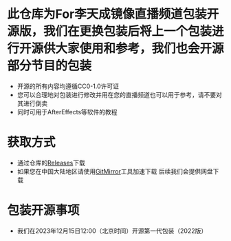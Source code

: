 # 此仓库为For李天成镜像直播频道包装开源版，我们在更换包装后将上一个包装进行开源供大家使用和参考，我们也会开源部分节目的包装
- 开源的所有内容均遵循CC0-1.0许可证
- 您可以合理地对包装进行修改并用在您的直播频道也可以用于参考，请不要对其进行倒卖
- 同时可用于AfterEffects等软件的教程
# 获取方式
- 通过仓库的[Releases](https://github.com/natsumi520/LiveChannelOpen/releases)下载
- 如果您在中国大陆地区请使用[GitMirror](https://gitmirror.com/files.html)工具加速下载 后续我们会提供网盘下载
# 包装开源事项
- 我们在2023年12月15日12:00（北京时间）开源第一代包装（2022版）

